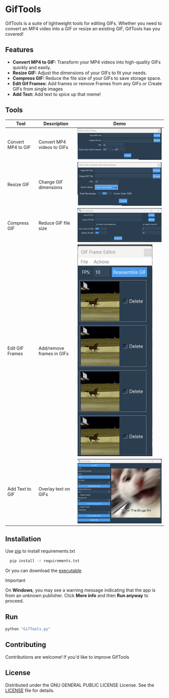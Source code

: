 # GifTools

GifTools is a suite of lightweight tools for editing GIFs. Whether you need to convert an MP4 video into a GIF or resize an existing GIF, GifTools has you covered!

## Features

- **Convert MP4 to GIF:** Transform your MP4 videos into high-quality GIFs quickly and easily.
- **Resize GIF:** Adjust the dimensions of your GIFs to fit your needs.
- **Compress GIF:** Reduce the file size of your GIFs to save storage space.
- **Edit Gif Frames:** Add frames or remove Frames from any GIFs or Create GIFs from single images
- **Add Text:** Add text to spice up that meme!

## Tools
| Tool                | Description                         | Demo                                           |
|---------------------|-------------------------------------|------------------------------------------------|
| Convert MP4 to GIF  | Convert MP4 videos to GIFs          | ![Convert MP4 to GIF](.github/Mp42Gif.png)     |
| Resize GIF          | Change GIF dimensions               | ![Resize GIF](.github/GifResize.png)           |
| Compress GIF        | Reduce GIF file size                | ![Compress GIF](.github/GifCompress.png)       |
| Edit GIF Frames     | Add/remove frames in GIFs           | ![Edit GIF Frames](.github/GifFrameEditor.png) |
| Add Text to GIF     | Overlay text on GIFs                | ![AddTextToGif](.github/GifTextEditor.png)     |

## Installation

Use [pip](https://pip.pypa.io/en/stable/) to install requirements.txt

```bash
  pip install -r requirements.txt
```

Or you can download the [executable](https://github.com/TheXploler/GifTools/releases/latest)

> [!IMPORTANT]
> On **Windows**, you may see a warning message indicating that the app is from an unknown publisher. Click **More info** and then **Run anyway** to proceed.

## Run

```bash
python "GifTools.py"
```

## Contributing

Contributions are welcome! If you'd like to improve GifTools

## License

Distributed under the GNU GENERAL PUBLIC LICENSE License. See the [LICENSE](LICENSE) file for details.
